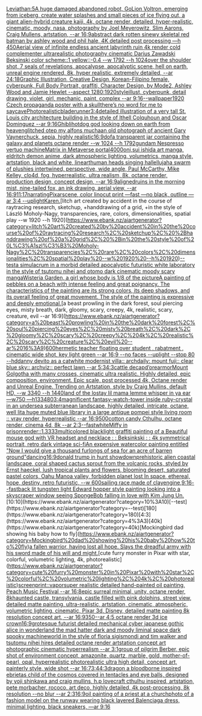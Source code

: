 [Leviathan:5](https://www.ebank.nz/aiartgenerator?category=Leviathan%3A5)[A huge damaged abandoned robot, GoLion Voltron, emerging from iceberg, create water splashes and small pieces of ice flying out, a giant alien-hybrid creature kaiji, 4k, octane render, detailed, hyper-realistic, cinematic, moody, nasa, photography by Joel Meyerowitz, Slim Aarons, Craig Mullens, artstation, --ar 16:9](https://www.ebank.nz/aiartgenerator?category=A%20huge%20damaged%20abandoned%20robot%2C%20GoLion%20Voltron%2C%20emerging%20from%20iceberg%2C%20create%20water%20splashes%20and%20small%20pieces%20of%20ice%20flying%20out%2C%20a%20giant%20alien-hybrid%20creature%20kaiji%2C%204k%2C%20octane%20render%2C%20detailed%2C%20hyper-realistic%2C%20cinematic%2C%20moody%2C%20nasa%2C%20photography%20by%20Joel%20Meyerowitz%2C%20Slim%20Aarons%2C%20Craig%20Mullens%2C%20artstation%2C%20--ar%2016%3A9)[abstract dark rotten sinewy skeletal red batman by ashley wood and phil hale, 4K detailed post processing —h 450](https://www.ebank.nz/aiartgenerator?category=abstract%20dark%20rotten%20sinewy%20skeletal%20red%20batman%20by%20ashley%20wood%20and%20phil%20hale%2C%204K%20detailed%20post%20processing%20%E2%80%94h%20450)[Aerial view of infinite endless ancient labyrinth ruin 4k render cold complementer ultrarealistic photography cinematic Darius Zawadski Beksinski color scheme::1 yellow::-0.4  --w 1792 --h 1024](https://www.ebank.nz/aiartgenerator?category=Aerial%20view%20of%20infinite%20endless%20ancient%20labyrinth%20ruin%204k%20render%20cold%20complementer%20ultrarealistic%20photography%20cinematic%20Darius%20Zawadski%20Beksinski%20color%20scheme%3A%3A1%20yellow%3A%3A-0.4%20%20--w%201792%20--h%201024)[over the shoulder shot, 7 seals of revelations,  apocalypse,  apocalyptic scene, hell on earth, unreal engine rendered,  8k, hyper realistic,  extremely detailed,  --ar 24:18](https://www.ebank.nz/aiartgenerator?category=over%20the%20shoulder%20shot%2C%207%20seals%20of%20revelations%2C%20%20apocalypse%2C%20%20apocalyptic%20scene%2C%20hell%20on%20earth%2C%20unreal%20engine%20rendered%2C%20%208k%2C%20hyper%20realistic%2C%20%20extremely%20detailed%2C%20%20--ar%2024%3A18)[Graphic Illustration, Creative Design, Korean-Filipino female, cyberpunk, Full Body Portrait, graffiti, Character Design, by Mode2, Ashley Wood and Jamie Hewlet --aspect 1280:1920](https://www.ebank.nz/aiartgenerator?category=Graphic%20Illustration%2C%20Creative%20Design%2C%20Korean-Filipino%20female%2C%20cyberpunk%2C%20Full%20Body%20Portrait%2C%20graffiti%2C%20Character%20Design%2C%20by%20Mode2%2C%20Ashley%20Wood%20and%20Jamie%20Hewlet%20--aspect%201280%3A1920)[style](https://www.ebank.nz/aiartgenerator?category=style)[illust, cyberpunk, detail drawing, violet, girl, mechanic, paint, complex --ar 9:16](https://www.ebank.nz/aiartgenerator?category=illust%2C%20cyberpunk%2C%20detail%20drawing%2C%20violet%2C%20girl%2C%20mechanic%2C%20paint%2C%20complex%20--ar%209%3A16)[--wallpaper](https://www.ebank.nz/aiartgenerator?category=--wallpaper)[1920 Czech propaganda poster with  a skull](https://www.ebank.nz/aiartgenerator?category=1920%20Czech%20propaganda%20poster%20with%20%20a%20skull)[there’s no word for me to say](https://www.ebank.nz/aiartgenerator?category=there%E2%80%99s%20no%20word%20for%20me%20to%20say)[cave](https://www.ebank.nz/aiartgenerator?category=cave)[Photorealistic](https://www.ebank.nz/aiartgenerator?category=Photorealistic)[bladerunner](https://www.ebank.nz/aiartgenerator?category=bladerunner)[3:4](https://www.ebank.nz/aiartgenerator?category=3%3A4)[detailed illustration of a very tall St. Louis city architecture building  in the style of Ithell Colquhoun and Oscar Dominguez --ar 9:16](https://www.ebank.nz/aiartgenerator?category=detailed%20illustration%20of%20a%20very%20tall%20St.%20Louis%20city%20architecture%20building%20%20in%20the%20style%20of%20Ithell%20Colquhoun%20and%20Oscar%20Dominguez%20--ar%209%3A16)[Ghibli](https://www.ebank.nz/aiartgenerator?category=Ghibli)[hotdog god looking down on earth from heaven](https://www.ebank.nz/aiartgenerator?category=hotdog%20god%20looking%20down%20on%20earth%20from%20heaven)[glitched otep my alfons mucha](https://www.ebank.nz/aiartgenerator?category=glitched%20otep%20my%20alfons%20mucha)[an old photograph of ancient Gary Vaynerchuck, sepia, highly realistic](https://www.ebank.nz/aiartgenerator?category=an%20old%20photograph%20of%20ancient%20Gary%20Vaynerchuck%2C%20sepia%2C%20highly%20realistic)[16:9](https://www.ebank.nz/aiartgenerator?category=16%3A9)[dof](https://www.ebank.nz/aiartgenerator?category=dof)[a transparent jar containing the galaxy,and planets octane render --w 1024 --h 1792](https://www.ebank.nz/aiartgenerator?category=a%20transparent%20jar%20containing%20the%20galaxy%2Cand%20planets%20octane%20render%20--w%201024%20--h%201792)[gundam Nespresso vertuo machine](https://www.ebank.nz/aiartgenerator?category=gundam%20Nespresso%20vertuo%20machine)[Matrix in Metaverse portal](https://www.ebank.nz/aiartgenerator?category=Matrix%20in%20Metaverse%20portal)[4000](https://www.ebank.nz/aiartgenerator?category=4000)[oni,sui ishida art manga, eldritch demon anime ,dark atmospheric lighting, volumetrics, manga style, artstation, black and white, lineart](https://www.ebank.nz/aiartgenerator?category=oni%2Csui%20ishida%20art%20manga%2C%20eldritch%20demon%20anime%20%2Cdark%20atmospheric%20lighting%2C%20volumetrics%2C%20manga%20style%2C%20artstation%2C%20black%20and%20white%2C%20lineart)[human heads singing hallellujah](https://www.ebank.nz/aiartgenerator?category=human%20heads%20singing%20hallellujah)[a swarm of plushies intertwined, perspective, wide angle, Paul McCarthy, Mike Kelley, clo4d, fog, hyperrealistic, ultra realism, 8k, octane render, production design, concept design, --ar 16:9](https://www.ebank.nz/aiartgenerator?category=a%20swarm%20of%20plushies%20intertwined%2C%20perspective%2C%20wide%20angle%2C%20Paul%20McCarthy%2C%20Mike%20Kelley%2C%20clo4d%2C%20fog%2C%20hyperrealistic%2C%20ultra%20realism%2C%208k%2C%20octane%20render%2C%20production%20design%2C%20concept%20design%2C%20--ar%2016%3A9)[aligned](https://www.ebank.nz/aiartgenerator?category=aligned)[ruins in the morning mist, nine-tailed fox, an ink drawing, aerial view,  --ar 16:9](https://www.ebank.nz/aiartgenerator?category=ruins%20in%20the%20morning%20mist%2C%20nine-tailed%20fox%2C%20an%20ink%20drawing%2C%20aerial%20view%2C%20%20--ar%2016%3A9)[11:17](https://www.ebank.nz/aiartgenerator?category=11%3A17)[narrating](https://www.ebank.nz/aiartgenerator?category=narrating)[Pixar](https://www.ebank.nz/aiartgenerator?category=Pixar)[scene, color linocut print —fast —no black, outline —ar 3:4 --uplight](https://www.ebank.nz/aiartgenerator?category=scene%2C%20color%20linocut%20print%20%E2%80%94fast%20%E2%80%94no%20black%2C%20outline%20%E2%80%94ar%203%3A4%20--uplight)[Karen.](https://www.ebank.nz/aiartgenerator?category=Karen.)[litch art created by accident in the course of raytracing research, sketchup, +handdrawing of a grid, +in the style of László Moholy-Nagy, transparencies, rare, colors, dimensionalities, spatial play --w 1920 --h 1920](https://www.ebank.nz/aiartgenerator?category=litch%20art%20created%20by%20accident%20in%20the%20course%20of%20raytracing%20research%2C%20sketchup%2C%20%2Bhanddrawing%20of%20a%20grid%2C%20%2Bin%20the%20style%20of%20L%C3%A1szl%C3%B3%20Moholy-Nagy%2C%20transparencies%2C%20rare%2C%20colors%2C%20dimensionalities%2C%20spatial%20play%20--w%201920%20--h%201920)[--test](https://www.ebank.nz/aiartgenerator?category=--test)[a simulacrum in a morbid detailed apocalyptic futuristic white laboratory in the style of tsutomu nihei and otomo dark cinematic moody scary manga](https://www.ebank.nz/aiartgenerator?category=a%20simulacrum%20in%20a%20morbid%20detailed%20apocalyptic%20futuristic%20white%20laboratory%20in%20the%20style%20of%20tsutomu%20nihei%20and%20otomo%20dark%20cinematic%20moody%20scary%20manga)[Wisteria Garden, a girl whose body is 1/8 of the picture](https://www.ebank.nz/aiartgenerator?category=Wisteria%20Garden%2C%20a%20girl%20whose%20body%20is%201/8%20of%20the%20picture)[A painting of pebbles on a beach with intense feeling and great poignancy. The characteristics of the painting are its strong colors, its deep shadows, and its overall feeling of great movement. The style of the painting is expressive and deeply emotional.](https://www.ebank.nz/aiartgenerator?category=A%20painting%20of%20pebbles%20on%20a%20beach%20with%20intense%20feeling%20and%20great%20poignancy.%20The%20characteristics%20of%20the%20painting%20are%20its%20strong%20colors%2C%20its%20deep%20shadows%2C%20and%20its%20overall%20feeling%20of%20great%20movement.%20The%20style%20of%20the%20painting%20is%20expressive%20and%20deeply%20emotional.)[a beast prowling in the dark forest, soul piercing eyes, misty breath, dark, gloomy, scary, creepy, 4k, realistic, scary, creature, evil --ar 16:9](https://www.ebank.nz/aiartgenerator?category=a%20beast%20prowling%20in%20the%20dark%20forest%2C%20soul%20piercing%20eyes%2C%20misty%20breath%2C%20dark%2C%20gloomy%2C%20scary%2C%20creepy%2C%204k%2C%20realistic%2C%20scary%2C%20creature%2C%20evil%20--ar%2016%3A9)[600](https://www.ebank.nz/aiartgenerator?category=600)[hermetic teacher floating over student , rabatment , cinematic wide shot, key light green --ar 16:9 --no faces --uplight --stop 80 --hd](https://www.ebank.nz/aiartgenerator?category=hermetic%20teacher%20floating%20over%20student%20%2C%20rabatment%20%2C%20cinematic%20wide%20shot%2C%20key%20light%20green%20--ar%2016%3A9%20--no%20faces%20--uplight%20--stop%2080%20--hd)[danny devito as a cat](https://www.ebank.nz/aiartgenerator?category=danny%20devito%20as%20a%20cat)[white modernist villa:: archdaily: mount fuji:: clear blue sky:: archviz:: perfect lawn --ar 5:3](https://www.ebank.nz/aiartgenerator?category=white%20modernist%20villa%3A%3A%20archdaily%3A%20mount%20fuji%3A%3A%20clear%20blue%20sky%3A%3A%20archviz%3A%3A%20perfect%20lawn%20--ar%205%3A3)[4:3](https://www.ebank.nz/aiartgenerator?category=4%3A3)[cattle decap](https://www.ebank.nz/aiartgenerator?category=cattle%20decap)[d’ore](https://www.ebank.nz/aiartgenerator?category=d%E2%80%99ore)[armor](https://www.ebank.nz/aiartgenerator?category=armor)[Mount Golgotha with many crosses, cinematic ultra realistic. Highly detailed, epic composition. environment. Epic scale, post processed 4k, Octane render and Unreal Engine. Trending on Artstation, style by Craig Mullins, default HD, --w 3340 --h 1440](https://www.ebank.nz/aiartgenerator?category=Mount%20Golgotha%20with%20many%20crosses%2C%20cinematic%20ultra%20realistic.%20Highly%20detailed%2C%20epic%20composition.%20environment.%20Epic%20scale%2C%20post%20processed%204k%2C%20Octane%20render%20and%20Unreal%20Engine.%20Trending%20on%20Artstation%2C%20style%20by%20Craig%20Mullins%2C%20default%20HD%2C%20--w%203340%20--h%201440)[land of the lost](https://www.ebank.nz/aiartgenerator?category=land%20of%20the%20lost)[ay lil mama lemme whisper in ya ear —w750 —h1334](https://www.ebank.nz/aiartgenerator?category=ay%20lil%20mama%20lemme%20whisper%20in%20ya%20ear%20%E2%80%94w750%20%E2%80%94h1334)[80](https://www.ebank.nz/aiartgenerator?category=80)[3:4](https://www.ebank.nz/aiartgenerator?category=3%3A4)[magnificent fantasy-watch-tower inside ruby-crystal in an undersea subterranean landscape, highly detailed, intricate, octane, well lit](https://www.ebank.nz/aiartgenerator?category=magnificent%20fantasy-watch-tower%20inside%20ruby-crystal%20in%20an%20undersea%20subterranean%20landscape%2C%20highly%20detailed%2C%20intricate%2C%20octane%2C%20well%20lit)[a huge muted blue library in a large antique pompei style living room :: vray render, hyperrealistic --ar 16:9](https://www.ebank.nz/aiartgenerator?category=a%20huge%20muted%20blue%20library%20in%20a%20large%20antique%20pompei%20style%20living%20room%20%3A%3A%20vray%20render%2C%20hyperrealistic%20--ar%2016%3A9)[500](https://www.ebank.nz/aiartgenerator?category=500)[cotton candy Cthulhu, octane render, cinema 4d, 8k --ar 2:3](https://www.ebank.nz/aiartgenerator?category=cotton%20candy%20Cthulhu%2C%20octane%20render%2C%20cinema%204d%2C%208k%20--ar%202%3A3)[--fast](https://www.ebank.nz/aiartgenerator?category=--fast)[white](https://www.ebank.nz/aiartgenerator?category=white)[Miffy in prison](https://www.ebank.nz/aiartgenerator?category=Miffy%20in%20prison)[render::1.3333](https://www.ebank.nz/aiartgenerator?category=render%3A%3A1.3333)[multicolored blacklight graffiti painting of a Beautiful mouse god with VR headset and necklace : : Beksinkski : : 4k symmetrical portrait, retro dark vintage sci-fi](https://www.ebank.nz/aiartgenerator?category=multicolored%20blacklight%20graffiti%20painting%20of%20a%20Beautiful%20mouse%20god%20with%20VR%20headset%20and%20necklace%20%3A%20%3A%20Beksinkski%20%3A%20%3A%204k%20symmetrical%20portrait%2C%20retro%20dark%20vintage%20sci-fi)[An expensive watercolor painting entitled "Now I would give a thousand furlongs of sea for an acre of barren ground"](https://www.ebank.nz/aiartgenerator?category=An%20expensive%20watercolor%20painting%20entitled%20%22Now%20I%20would%20give%20a%20thousand%20furlongs%20of%20sea%20for%20an%20acre%20of%20barren%20ground%22)[dancing](https://www.ebank.nz/aiartgenerator?category=dancing)[16:9](https://www.ebank.nz/aiartgenerator?category=16%3A9)[donald trump in hunt showdown](https://www.ebank.nz/aiartgenerator?category=donald%20trump%20in%20hunt%20showdown)[prehistoric alien coastal landscape, coral shaped cactus sprout from the volcanic rocks, styled by Ernst haeckel, lush tropical plants and flowers, blooming desert, saturated pastel colors, Oahu Manoa valley, forbidden planet lost In space, ethereal, hope, destiny, retro futuristic, --w 600](https://www.ebank.nz/aiartgenerator?category=prehistoric%20alien%20coastal%20landscape%2C%20coral%20shaped%20cactus%20sprout%20from%20the%20volcanic%20rocks%2C%20styled%20by%20Ernst%20haeckel%2C%20lush%20tropical%20plants%20and%20flowers%2C%20blooming%20desert%2C%20saturated%20pastel%20colors%2C%20Oahu%20Manoa%20valley%2C%20forbidden%20planet%20lost%20In%20space%2C%20ethereal%2C%20hope%2C%20destiny%2C%20retro%20futuristic%2C%20--w%20600)[sailing race,made of clay](https://www.ebank.nz/aiartgenerator?category=sailing%20race%2Cmade%20of%20clay)[engine,](https://www.ebank.nz/aiartgenerator?category=engine%2C)[9:16](https://www.ebank.nz/aiartgenerator?category=9%3A16)[--fast](https://www.ebank.nz/aiartgenerator?category=--fast)[back lit tungsten light Edward hopper style painting looking into a skyscraper window seeing SpongeBob falling in love with Kim Jung Un.](https://www.ebank.nz/aiartgenerator?category=back%20lit%20tungsten%20light%20Edward%20hopper%20style%20painting%20looking%20into%20a%20skyscraper%20window%20seeing%20SpongeBob%20falling%20in%20love%20with%20Kim%20Jung%20Un.)[10:10](https://www.ebank.nz/aiartgenerator?category=10%3A10)[--test](https://www.ebank.nz/aiartgenerator?category=--test)[180](https://www.ebank.nz/aiartgenerator?category=180)[4:3](https://www.ebank.nz/aiartgenerator?category=4%3A3)[40k](https://www.ebank.nz/aiartgenerator?category=40k)[Mockingbird dad showing his baby how to fly](https://www.ebank.nz/aiartgenerator?category=Mockingbird%20dad%20showing%20his%20baby%20how%20to%20fly)[a fallen warrior, having lost all hope. Slays the dreadful army with his sword made of his will and might.](https://www.ebank.nz/aiartgenerator?category=a%20fallen%20warrior%2C%20having%20lost%20all%20hope.%20Slays%20the%20dreadful%20army%20with%20his%20sword%20made%20of%20his%20will%20and%20might.)[cute furry monster in Pixar with star, colorful, volumetric lighting, 4k, photorealistic](https://www.ebank.nz/aiartgenerator?category=cute%20furry%20monster%20in%20Pixar%20with%20star%2C%20colorful%2C%20volumetric%20lighting%2C%204k%2C%20photorealistic)[screenprint::](https://www.ebank.nz/aiartgenerator?category=screenprint%3A%3A)[vapor](https://www.ebank.nz/aiartgenerator?category=vapor)[](https://www.ebank.nz/aiartgenerator?category=)[super realistic detailed hand-painted oil painting, Peach Music Festival --ar 16:8](https://www.ebank.nz/aiartgenerator?category=super%20realistic%20detailed%20hand-painted%20oil%20painting%2C%20Peach%20Music%20Festival%20--ar%2016%3A8)[epic surreal minimal, unity, octane render, 8k](https://www.ebank.nz/aiartgenerator?category=epic%20surreal%20minimal%2C%20unity%2C%20octane%20render%2C%208k)[haunted castle, transylvania, castle filled with pink dolphins, street view, detailed matte painting, ultra-realistic, artstation, cinematic, atmospheric, volumetric lighting, cinematic, Pixar 3d, Disney, detailed matte painting 8k resolution concept art, --ar 16:9](https://www.ebank.nz/aiartgenerator?category=haunted%20castle%2C%20transylvania%2C%20castle%20filled%20with%20pink%20dolphins%2C%20street%20view%2C%20detailed%20matte%20painting%2C%20ultra-realistic%2C%20artstation%2C%20cinematic%2C%20atmospheric%2C%20volumetric%20lighting%2C%20cinematic%2C%20Pixar%203d%2C%20Disney%2C%20detailed%20matte%20painting%208k%20resolution%20concept%20art%2C%20--ar%2016%3A9)[350](https://www.ebank.nz/aiartgenerator?category=350)[--ar 4:5 octane render 3d ice crown](https://www.ebank.nz/aiartgenerator?category=--ar%204%3A5%20octane%20render%203d%20ice%20crown)[16:9](https://www.ebank.nz/aiartgenerator?category=16%3A9)[grotesque futurist detailed mechanical cyber japanese gothic alice in wonderland the mad hatter dark and moody liminal space dark spooky machineworld in the style of floria sigismondi and tim walker and tsutomu nihei hires detailed octane render artstation concept art photographic cinematic hyperrealism --ar 3:1](https://www.ebank.nz/aiartgenerator?category=grotesque%20futurist%20detailed%20mechanical%20cyber%20japanese%20gothic%20alice%20in%20wonderland%20the%20mad%20hatter%20dark%20and%20moody%20liminal%20space%20dark%20spooky%20machineworld%20in%20the%20style%20of%20floria%20sigismondi%20and%20tim%20walker%20and%20tsutomu%20nihei%20hires%20detailed%20octane%20render%20artstation%20concept%20art%20photographic%20cinematic%20hyperrealism%20--ar%203%3A1)[group of pilgrim Berber, epic shot of environment concept, amazonite, quartz, marble, gold, mother-of-pearl, opal, hyperrealistic photorealistic ultra high detail, concept art, painterly style, wide shot --ar 16:7](https://www.ebank.nz/aiartgenerator?category=group%20of%20pilgrim%20Berber%2C%20epic%20shot%20of%20environment%20concept%2C%20amazonite%2C%20quartz%2C%20marble%2C%20gold%2C%20mother-of-pearl%2C%20opal%2C%20hyperrealistic%20photorealistic%20ultra%20high%20detail%2C%20concept%20art%2C%20painterly%20style%2C%20wide%20shot%20--ar%2016%3A7)[3:4](https://www.ebank.nz/aiartgenerator?category=3%3A4)[](https://www.ebank.nz/aiartgenerator?category=)[4:3](https://www.ebank.nz/aiartgenerator?category=4%3A3)[dragon a bloodborne inspired ebrietas child of the cosmos covered in tentacles and eye balls, designed by yoji shinkawa and craig mullins, h.p lovecraft cthulhu inspired, artstation, pete morbacher, rococo, art deco, highly detailed, 4k post-processing, 8k resolution --no blur --ar 2:3](https://www.ebank.nz/aiartgenerator?category=dragon%20a%20bloodborne%20inspired%20ebrietas%20child%20of%20the%20cosmos%20covered%20in%20tentacles%20and%20eye%20balls%2C%20designed%20by%20yoji%20shinkawa%20and%20craig%20mullins%2C%20h.p%20lovecraft%20cthulhu%20inspired%2C%20artstation%2C%20pete%20morbacher%2C%20rococo%2C%20art%20deco%2C%20highly%20detailed%2C%204k%20post-processing%2C%208k%20resolution%20--no%20blur%20--ar%202%3A3)[16:9](https://www.ebank.nz/aiartgenerator?category=16%3A9)[oil painting of a priest at a church](https://www.ebank.nz/aiartgenerator?category=oil%20painting%20of%20a%20priest%20at%20a%20church)[photo of a fashion model on the runway wearing black layered Balenciaga dress, minimal lighting, black sneakers, —ar 9:16](https://www.ebank.nz/aiartgenerator?category=photo%20of%20a%20fashion%20model%20on%20the%20runway%20wearing%20black%20layered%20Balenciaga%20dress%2C%20minimal%20lighting%2C%20black%20sneakers%2C%20%E2%80%94ar%209%3A16)